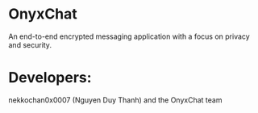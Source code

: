 # OnyxChat

An end-to-end encrypted messaging application with a focus on privacy and security.

# Developers:

nekkochan0x0007 (Nguyen Duy Thanh) and the OnyxChat team